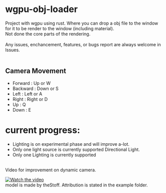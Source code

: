 # wgpu-obj-loader
Project with wgpu using rust. Where you can drop a obj file to the window for it to be render to the window (including material).
</br> Not done the core parts of the rendering.
</br>
</br>
Any issues, enchancement, features, or bugs report are always welcome in Issues.
<br/>
<br/>
## Camera Movement
* Forward : Up or W
* Backward : Down or S
* Left : Left or A
* Right : Right or D
* Up : Q
* Down : E

# current progress: 
* Lighting is on experimental phase and will improve a-lot.
* Only one light source is currently supported Directional Light. 
* Only one Lighting is currently supported
<br/>
Video for improvement on dynamic camera.
<br/>

[![Watch the video](https://github.com/KDahir247/wgpu-obj-loader/blob/main/res/005.png)](https://streamable.com/nfvq75)
<br/>
model is made by theStoff. Attribution is stated in the example folder.
